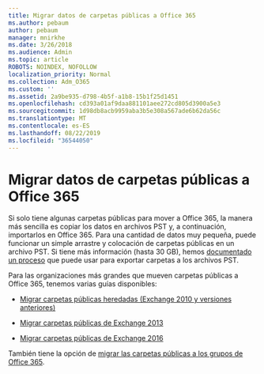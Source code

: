 ```yaml
---
title: Migrar datos de carpetas públicas a Office 365
ms.author: pebaum
author: pebaum
manager: mnirkhe
ms.date: 3/26/2018
ms.audience: Admin
ms.topic: article
ROBOTS: NOINDEX, NOFOLLOW
localization_priority: Normal
ms.collection: Adm_O365
ms.custom: ''
ms.assetid: 2a9be935-d798-4b5f-a1b8-15b1f25d1451
ms.openlocfilehash: cd393a01af9daa881101aee272cd805d3900a5e3
ms.sourcegitcommit: 1d98db8acb9959aba3b5e308a567ade6b62da56c
ms.translationtype: MT
ms.contentlocale: es-ES
ms.lasthandoff: 08/22/2019
ms.locfileid: "36544050"
---
```

# <a name="migrate-public-folder-data-to-office-365"></a>Migrar datos de carpetas públicas a Office 365

Si solo tiene algunas carpetas públicas para mover a Office 365, la manera más sencilla es copiar los datos en archivos PST y, a continuación, importarlos en Office 365. Para una cantidad de datos muy pequeña, puede funcionar un simple arrastre y colocación de carpetas públicas en un archivo PST. Si tiene más información (hasta 30 GB), hemos [documentado un proceso](https://technet.microsoft.com/library/dn874017%28v=exchg.150%29.aspx#PSTMigrate) que puede usar para exportar carpetas a los archivos PST. 
  
Para las organizaciones más grandes que mueven carpetas públicas a Office 365, tenemos varias guías disponibles:
  
- [Migrar carpetas públicas heredadas (Exchange 2010 y versiones anteriores)](https://technet.microsoft.com/library/dn874017%28v=exchg.150%29.aspx)
    
- [Migrar carpetas públicas de Exchange 2013](https://technet.microsoft.com/library/mt798260%28v=exchg.150%29.aspx)
    
- [Migrar carpetas públicas de Exchange 2016](https://technet.microsoft.com/library/mt798260%28v=exchg.160%29.aspx)
    
También tiene la opción de [migrar las carpetas públicas a los grupos de Office 365](https://technet.microsoft.com/library/mt843872%28v=exchg.150%29.aspx).
  

